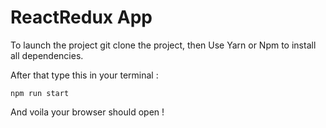 # ReactRedux App

To launch the project git clone the project, then Use Yarn or Npm to install all dependencies.

After that type this in your terminal :

`npm run start` 

And voila your browser should open !
